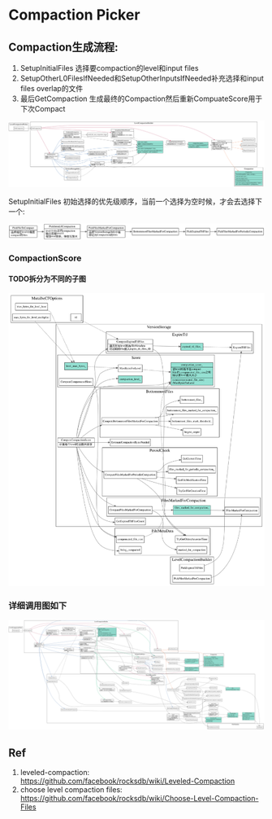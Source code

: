 # Compaction Picker


## Compaction生成流程:

1. SetupInitialFiles 选择要compaction的level和input files
2. SetupOtherL0FilesIfNeeded和SetupOtherInputsIfNeeded补充选择和input files overlap的文件
3. 最后GetCompaction 生成最终的Compaction然后重新CompuateScore用于下次Compact

![leveled compaction pick overview](./level-compaction-picker-overview.svg)

SetupInitialFiles 初始选择的优先级顺序，当前一个选择为空时候，才会去选择下一个:

![SetupInitialFiles-pri](./SetupInitalFiles-pri.svg)

### CompactionScore

#### TODO拆分为不同的子图
![compaction score](./compaction-score.svg)

### 详细调用图如下

![level-compaction-picker](./level-compaction-picker.svg)

## Ref
1. leveled-compaction: https://github.com/facebook/rocksdb/wiki/Leveled-Compaction
2. choose level compaction files: https://github.com/facebook/rocksdb/wiki/Choose-Level-Compaction-Files
